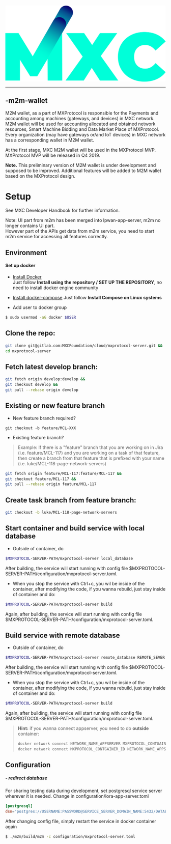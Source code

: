 ![m2m-wallet_ui_public_logo_mxc_logo.png](docs/pics/m2m-wallet_ui_public_logo_mxc_logo.png)

-----------------

-m2m-wallet
--------------
M2M wallet, as a part of MXProtocol is responsible for the Payments and accounting among machines (gateways, and devices) in MXC network.   
M2M wallet will be used for accounting allocated and obtained network resources, Smart Machine Bidding and Data Market Place of MXProtocol.  
Every organization (may have gateways or/and IoT devices) in MXC network has a corresponding wallet in M2M wallet.

At the first stage, MXC M2M wallet will be used in the MXProtocol MVP. MXProtocol MVP will be released in Q4 2019.  


__Note.__ This preliminary version of M2M wallet is under development and supposed to be improved. 
Additional features will be added to M2M wallet  based on the MXProtocol design.

# Setup

See MXC Developer Handbook for further information.

Note: UI part from m2m has been merged into lpwan-app-server, m2m no longer contains UI part.  
However part of the APIs get data from m2m service, you need to start m2m service for accessing all features correctly.

## Environment

#### Set up docker
- [Install Docker](https://docs.docker.com/install/linux/docker-ce/ubuntu/)  
Just follow __Install using the repository / SET UP THE REPOSITORY__, no need to install docker engine community

- [Install docker-compose](https://docs.docker.com/compose/install/)
Just follow __Install Compose on Linux systems__

- Add user to docker group
```bash
$ sudo usermod -aG docker $USER
```

## Clone the repo:

```bash
git clone git@gitlab.com:MXCFoundation/cloud/mxprotocol-server.git &&
cd mxprotocol-server
```

## Fetch latest develop branch:

```bash
git fetch origin develop:develop &&
git checkout develop &&
git pull --rebase origin develop
```

## Existing or new feature branch

* New feature branch required?

```
git checkout -b feature/MCL-XXX
```

* Existing feature branch?

> Example: If there is a "feature" branch that you are working on in Jira
(i.e. feature/MCL-117) and you are working on a task of that feature,
then create a branch from that feature that is prefixed with your name
(i.e. luke/MCL-118-page-network-servers)

```bash
git fetch origin feature/MCL-117:feature/MCL-117 &&
git checkout feature/MCL-117 &&
git pull --rebase origin feature/MCL-117
```

## Create task branch from feature branch:

```bash
git checkout -b luke/MCL-118-page-network-servers
```

## Start container and build service with local database
- Outside of container, do
```bash
$MXPROTOCOL-SERVER-PATH/mxprotocol-server local_database
```
After building, the service will start running with config file $MXPROTOCOL-SERVER-PATH/configuration/mxprotocol-server.toml.  

- When you stop the service with Ctrl+c, you wil be inside of the container, after modifying the code, if you wanna rebuild, just stay inside of container and do:
```bash
$MXPROTOCOL-SERVER-PATH/mxprotocol-server build
```
Again, after building, the service will start running with config file $MXPROTOCOL-SERVER-PATH/configuration/mxprotocol-server.toml. 

## Build service with remote database
- Outside of container, do
```bash
$MXPROTOCOL-SERVER-PATH/mxprotocol-server remote_database REMOTE_SEVER
```
After building, the service will start running with config file $MXPROTOCOL-SERVER-PATH/configuration/mxprotocol-server.toml.  

- When you stop the service with Ctrl+c, you wil be inside of the container, after modifying the code, if you wanna rebuild, just stay inside of container and do:
```bash
$MXPROTOCOL-SERVER-PATH/mxprotocol-server build
```
Again, after building, the service will start running with config file $MXPROTOCOL-SERVER-PATH/configuration/mxprotocol-server.toml.  

> __Hint:__ if you wanna connect appserver, you need to do __outside__ container:
>```bash
> docker network connect NETWORK_NAME_APPSERVER MXPROTOCOL_CONTGAINER_ID
> docker network connect MXPROTOCOL_CONTGAINER_ID NETWORK_NAME_APPSERVER 
>```


## Configuration

##### - redirect database
For sharing testing data during development, set postgresql service server wherever it is needed.
Change in configuration/lora-app-server.toml
```toml
[postgresql]
dsn="postgres://USERNAME:PASSWORD@SERVICE_SERVER_DOMAIN_NAME:5432/DATABASE_NAME?sslmode=disable"
```

After changing config file, simply restart the service in docker container again

```bash
$ ./m2m/build/m2m -c configuration/mxprotocol-server.toml
```

